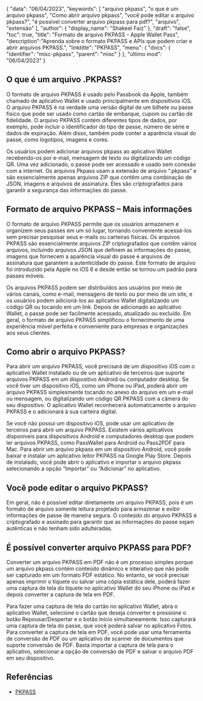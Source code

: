 {
"data": "06/04/2023",
  "keywords": [
"arquivo pkpass",
"o que é um arquivo pkpass",
"Como abrir arquivo pkpass",
"você pode editar o arquivo pkpass?",
"é possível converter arquivo pkpass para pdf?",
"arquivo",
"extensão"
],
  "author": {
"display_name": "Shakeel Faiz"
},
"draft": "false",
"toc": true,
"title": "Formato de arquivo PKPASS - Apple Wallet Pass",
  "description":"Aprenda sobre o formato PKPASS e APIs que podem criar e abrir arquivos PKPASS.",
"linktitle": "PKPASS",
  "menu": {
    "docs": {
      "identifier": "misc-pkpass",
"parent": "misc"
}
},
"último mod": "06/04/2023"
}

## O que é um arquivo .PKPASS?

O formato de arquivo PKPASS é usado pelo Passbook da Apple, também chamado de aplicativo Wallet e usado principalmente em dispositivos iOS. O arquivo PKPASS é na verdade uma versão digital de um bilhete ou passe físico que pode ser usado como cartão de embarque, cupom ou cartão de fidelidade. O arquivo PKPASS contém diferentes tipos de dados, por exemplo, pode incluir o identificador do tipo de passe, número de série e dados de expiração. Além disso, também pode conter a aparência visual do passe, como logotipos, imagens e cores.

Os usuários podem adicionar arquivos pkpass ao aplicativo Wallet recebendo-os por e-mail, mensagem de texto ou digitalizando um código QR. Uma vez adicionado, o passe pode ser acessado e usado sem conexão com a internet. Os arquivos Pkpass usam a extensão de arquivo “.pkpass” e são essencialmente apenas arquivos ZIP que contêm uma combinação de JSON, imagens e arquivos de assinatura. Eles são criptografados para garantir a segurança das informações do passe.

## Formato de arquivo PKPASS – Mais informações

O formato de arquivo PKPASS permite que os usuários armazenem e organizem seus passes em um só lugar, tornando conveniente acessá-los sem precisar pesquisar seus e-mails ou carteiras físicas. Os arquivos PKPASS são essencialmente arquivos ZIP criptografados que contêm vários arquivos, incluindo arquivos JSON que definem as informações do passe, imagens que fornecem a aparência visual do passe e arquivos de assinatura que garantem a autenticidade do passe. Este formato de arquivo foi introduzido pela Apple no iOS 6 e desde então se tornou um padrão para passes móveis.

Os arquivos PKPASS podem ser distribuídos aos usuários por meio de vários canais, como e-mail, mensagens de texto ou por meio de um site, e os usuários podem adicioná-los ao aplicativo Wallet digitalizando um código QR ou tocando em um link. Depois de adicionado ao aplicativo Wallet, o passe pode ser facilmente acessado, atualizado ou excluído. Em geral, o formato de arquivo PKPASS simplificou o fornecimento de uma experiência móvel perfeita e conveniente para empresas e organizações aos seus clientes.

## Como abrir o arquivo PKPASS?

Para abrir um arquivo PKPASS, você precisará de um dispositivo iOS com o aplicativo Wallet instalado ou de um aplicativo de terceiros que suporte arquivos PKPASS em um dispositivo Android ou computador desktop. Se você tiver um dispositivo iOS, como um iPhone ou iPad, poderá abrir um arquivo PKPASS simplesmente tocando no anexo do arquivo em um e-mail ou mensagem, ou digitalizando um código QR PKPASS com a câmera do seu dispositivo. O aplicativo Wallet reconhecerá automaticamente o arquivo PKPASS e o adicionará à sua carteira digital.

Se você não possui um dispositivo iOS, pode usar um aplicativo de terceiros para abrir um arquivo PKPASS. Existem vários aplicativos disponíveis para dispositivos Android e computadores desktop que podem ler arquivos PKPASS, como PassWallet para Android ou Pass2PDF para Mac. Para abrir um arquivo pkpass em um dispositivo Android, você pode baixar e instalar um aplicativo leitor PKPASS na Google Play Store. Depois de instalado, você pode abrir o aplicativo e importar o arquivo pkpass selecionando a opção “Importar” ou “Adicionar” no aplicativo.

## Você pode editar o arquivo PKPASS?

Em geral, não é possível editar diretamente um arquivo PKPASS, pois é um formato de arquivo somente leitura projetado para armazenar e exibir informações de passe de maneira segura. O conteúdo do arquivo PKPASS é criptografado e assinado para garantir que as informações do passe sejam autênticas e não tenham sido adulteradas.

## É possível converter arquivo PKPASS para PDF?

Converter um arquivo PKPASS em PDF não é um processo simples porque um arquivo pkpass contém conteúdo dinâmico e interativo que não pode ser capturado em um formato PDF estático. No entanto, se você precisar apenas imprimir o tíquete ou salvar uma cópia estática dele, poderá fazer uma captura de tela do tíquete no aplicativo Wallet do seu iPhone ou iPad e depois converter a captura de tela em PDF.

Para fazer uma captura de tela do cartão no aplicativo Wallet, abra o aplicativo Wallet, selecione o cartão que deseja converter e pressione o botão Repousar/Despertar e o botão Início simultaneamente. Isso capturará uma captura de tela do passe, que você poderá salvar no aplicativo Fotos. Para converter a captura de tela em PDF, você pode usar uma ferramenta de conversão de PDF ou um aplicativo de scanner de documentos que suporte conversão de PDF. Basta importar a captura de tela para o aplicativo, selecionar a opção de conversão de PDF e salvar o arquivo PDF em seu dispositivo.

## Referências
* [PKPASS](https://en.wikipedia.org/wiki/PKPASS)

